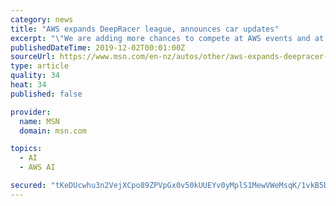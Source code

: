 ```yaml
---
category: news
title: "AWS expands DeepRacer league, announces car updates"
excerpt: "\"We are adding more chances to compete at AWS events and at your own events, more chances to win with new races, including head-to-head multi-car competitions, and an upgraded DeepRacer car with new sensing capabilities,\" AWS's Jeff Barr wrote in the ..."
publishedDateTime: 2019-12-02T00:01:00Z
sourceUrl: https://www.msn.com/en-nz/autos/other/aws-expands-deepracer-league-announces-car-updates/ar-BBXATfN
type: article
quality: 34
heat: 34
published: false

provider:
  name: MSN
  domain: msn.com

topics:
  - AI
  - AWS AI

secured: "tKeDUcwhu3n2VejXCpo89ZPVpGx0v50kUUEYv0yMplS1MewVWeMsqK/1vkB5DdH0aCxEoFqbUtyCsc7J228OmX6rEd0CRYtrDh5Buc+XbePkfd4JNljardEjxdm+pmO/PH4/43o552bUoCSdsicS+QbgWq5MVBp0m/2FXUIAqtE3WwluV9UOXpwoQRul5fuVmGD/yKjzHkxK6lAG8YrreNnPpzRTbclIUkFCOb8b1XSomx5sCMhj+jwn5SVBtYKhQMl8x+m9fFpOhCK8mSaC5w==;r83cSEaijXKN7FCuiTAMqw=="
---
```


